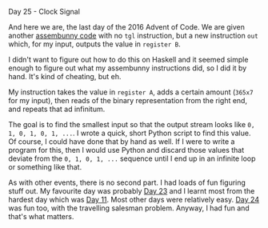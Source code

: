 Day 25 - Clock Signal

And here we are, the last day of the 2016 Advent of Code. We are given another [assembunny code](https://adventofcode.com/2016/day/12) with no `tgl` instruction, but a new instruction `out` which, for my input, outputs the value in `register B`.

I didn't want to figure out how to do this on Haskell and it seemed simple enough to figure out what my assembunny instructions did, so I did it by hand. It's kind of cheating, but eh.

My instruction takes the value in `register A`, adds a certain amount (`365x7` for my input), then reads of the binary representation from the right end, and repeats that ad infinitum.

The goal is to find the smallest input so that the output stream looks like `0, 1, 0, 1, 0, 1, ...`. I wrote a quick, short Python script to find this value. Of course, I could have done that by hand as well. If I were to write a program for this, then I would use Python and discard those values that deviate from the `0, 1, 0, 1, ...` sequence until I end up in an infinite loop or something like that.

As with other events, there is no second part. I had loads of fun figuring stuff out. My favourite day was probably [Day 23](https://github.com/shrivathsap/advent_of_code/tree/main/2016/day23) and I learnt most from the hardest day which was [Day 11](https://github.com/shrivathsap/advent_of_code/tree/main/2016/day11). Most other days were relatively easy. [Day 24](https://github.com/shrivathsap/advent_of_code/tree/main/2016/day24) was fun too, with the travelling salesman problem. Anyway, I had fun and that's what matters.